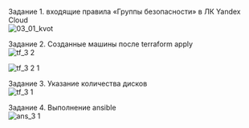 
Задание 1.   входящие правила «Группы безопасности» в ЛК Yandex Cloud   
![03_01_kvot](https://github.com/deadmorouse/terraform/assets/49486347/58412417-eb5a-4286-bf87-20ea5ef2f666)  

Задание 2.  Созданные машины после terraform apply  
![tf_3 2](https://github.com/deadmorouse/terraform/assets/49486347/a704f3ff-daf4-465e-91ea-577fce8bee1a)  


![tf_3 2 1](https://github.com/deadmorouse/terraform/assets/49486347/c228ff45-3799-4209-b047-869fb92b1309)  

Задание 3.  Указание количества дисков  
![tf_3 1](https://github.com/deadmorouse/terraform/assets/49486347/b4b9462e-3e3a-4477-a320-7e47a3fa4914)  

Задание 4.  Выполнение ansible  
![ans_3 1](https://github.com/deadmorouse/terraform/assets/49486347/afa5f556-fd24-4afa-b9e6-2aba45479fc7)  
